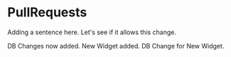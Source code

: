 # PullRequests
Adding a sentence here.
Let's see if it allows this change.

DB Changes now added.
New Widget added.
DB Change for New Widget.
